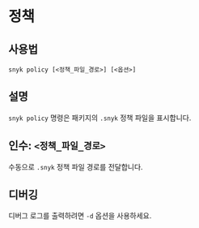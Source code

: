 # 정책

## 사용법

`snyk policy [<정책_파일_경로>] [<옵션>]`

## 설명

`snyk policy` 명령은 패키지의 `.snyk` 정책 파일을 표시합니다.

## 인수: `<정책_파일_경로>`

수동으로 `.snyk` 정책 파일 경로를 전달합니다.

## 디버깅

디버그 로그를 출력하려면 `-d` 옵션을 사용하세요.